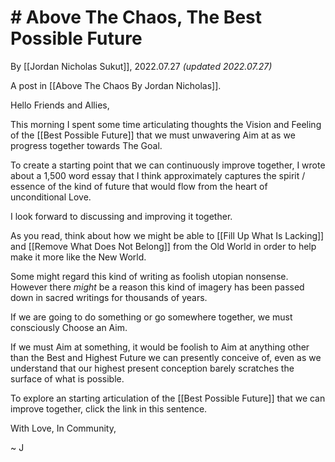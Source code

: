 # # Above The Chaos,  The Best Possible Future 
By [[Jordan Nicholas Sukut]], 2022.07.27 _(updated 2022.07.27)_  

A post in [[Above The Chaos By Jordan Nicholas]].

Hello Friends and Allies, 

This morning I spent some time articulating thoughts the Vision and Feeling of the [[Best Possible Future]] that we must unwavering Aim at as we progress together towards The Goal. 

To create a starting point that we can continuously improve together, I wrote about a 1,500 word essay that I think approximately captures the spirit / essence of the kind of future that would flow from the heart of unconditional Love. 

I look forward to discussing and improving it together. 

As you read, think about how we might be able to [[Fill Up What Is Lacking]] and [[Remove What Does Not Belong]] from the Old World in order to help make it more like the New World. 

Some might regard this kind of writing as foolish utopian nonsense. However there _might_ be a reason this kind of imagery has been passed down in sacred writings for thousands of years. 

If we are going to do something or go somewhere together, we must consciously Choose an Aim. 

If we must Aim at something, it would be foolish to Aim at anything other than the Best and Highest Future we can presently conceive of, even as we understand that our highest present conception barely scratches the surface of what is possible. 

To explore an starting articulation of the [[Best Possible Future]] that we can improve together, click the link in this sentence. 

With Love, In Community, 

~ J 